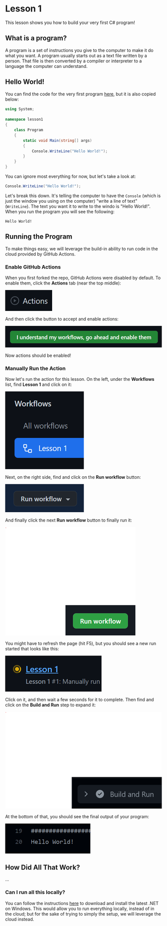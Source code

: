 # Lesson 1

This lesson shows you how to build your very first C# program!

## What is a program?

A program is a set of instructions you give to the computer to make it do what
you want. A program usually starts out as a text file written by a person. That
file is then converted by a compiler or interpreter to a language the computer
can understand.

## Hello World!

You can find the code for the very first program [here](Program.cs), but it is
also copied below:

```C#
using System;

namespace lesson1
{
    class Program
    {
        static void Main(string[] args)
        {
            Console.WriteLine("Hello World!");
        }
    }
}
```

You can ignore most everything for now, but let's take a look at:

```C#
Console.WriteLine("Hello World!");
```

Let's break this down. It's telling the computer to have the `Console` (which is
just the window you using on the computer) "write a line of text" (`WriteLine`).
The text you want it to write to the windo is "Hello World!". When you run the
program you will see the following:

```
Hello World!
```

## Running the Program

To make things easy, we will leverage the build-in ability to run code in the
cloud provided by GitHub Actions.

### Enable GitHub Actions

When you first forked the repo, GitHub Actions were disabled by default. To
enable them, click the **Actions** tab (near the top middle):

![](../../.images/actions.png)

And then click the button to accept and enable actions:

![](../../.images/actions_accept.png)

Now actions should be enabled!

### Manually Run the Action

Now let's run the action for this lesson. On the left, under the **Workflows**
list, find **Lesson 1** and click on it:

![](../../.images/lesson1_workflow.png)

Next, on the right side, find and click on the **Run workflow** button:

![](../../.images/lesson1_workflow_run.png)

And finally click the next **Run workflow** button to finally run it:

![](../../.images/lesson1_workflow_run2.png)

You might have to refresh the page (hit F5), but you should see a new run started
that looks like this:

![](../../.images/lesson1_workflow_running.png)

Click on it, and then wait a few seconds for it to complete. Then find and click
on the **Build and Run** step to expand it:

![](../../.images/lesson1_workflow_buildrun.png)

At the bottom of that, you should see the final output of your program:

![](../../.images/lesson1_workflow_result.png)

## How Did All That Work?

...

### Can I run all this locally?

You can follow the instructions [here](https://docs.microsoft.com/en-us/dotnet/core/install/windows?tabs=net60) to download and install the latest .NET on Windows. This would allow
you to run everything locally, instead of in the cloud; but for the sake of trying
to simply the setup, we will leverage the cloud instead.

